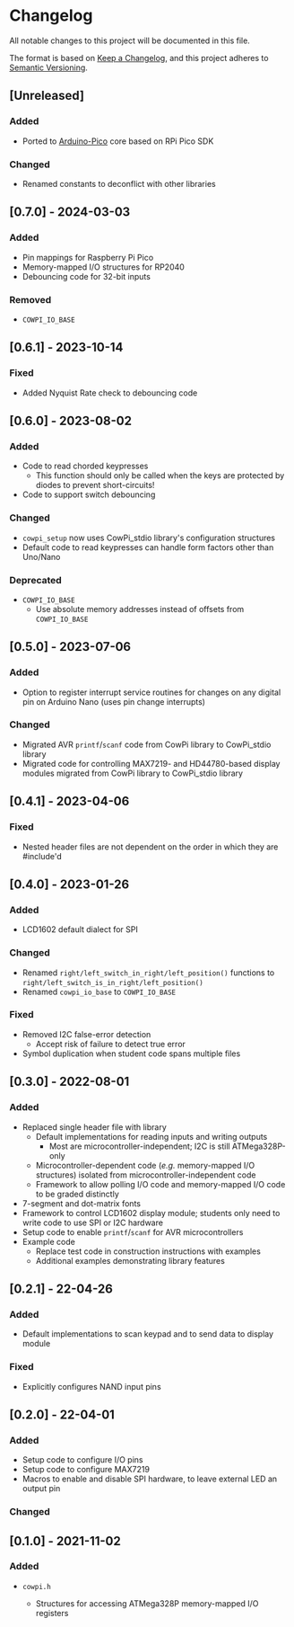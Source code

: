 # Changelog

All notable changes to this project will be documented in this file.

The format is based on [Keep a Changelog](https://keepachangelog.com/en/1.0.0/),
and this project adheres to
[Semantic Versioning](https://semver.org/spec/v2.0.0.html).

<!--
## [major.minor.patch] - yyyy-mm-dd
-->

<!--
- `Added` for new features.
- `Changed` for changes in existing functionality.
- `Deprecated` for soon-to-be removed features.
- `Removed` for now removed features.
- `Fixed` for any bug fixes.
- `Security` in case of vulnerabilities.
-->

<!--
## [TODO]
- Microcontroller-dependent code other than that for ATMega328P & RP2040
- Implementation that uses Raspberry Pi Pico SDK
- Implement `cowpi_register_pin_ISR()` for RP2040
- Wrap and document the [Ticker](https://os.mbed.com/docs/mbed-os/v6.16/apis/ticker.html) and [Timeout](https://os.mbed.com/docs/mbed-os/v6.16/apis/timeout.html) APIs
-->

## [Unreleased]

### Added

- Ported to [Arduino-Pico](https://arduino-pico.readthedocs.io/en/latest/index.html) core based on RPi Pico SDK

### Changed

- Renamed constants to deconflict with other libraries

## [0.7.0] - 2024-03-03

### Added

- Pin mappings for Raspberry Pi Pico
- Memory-mapped I/O structures for RP2040
- Debouncing code for 32-bit inputs

### Removed

- `COWPI_IO_BASE`

## [0.6.1] - 2023-10-14

### Fixed

- Added Nyquist Rate check to debouncing code

## [0.6.0] - 2023-08-02

### Added

- Code to read chorded keypresses
  - This function should only be called when the keys are protected by diodes to prevent short-circuits!
- Code to support switch debouncing

### Changed

- `cowpi_setup` now uses CowPi_stdio library's configuration structures
- Default code to read keypresses can handle form factors other than Uno/Nano

### Deprecated

- `COWPI_IO_BASE`
  - Use absolute memory addresses instead of offsets from `COWPI_IO_BASE`

## [0.5.0] - 2023-07-06

### Added

- Option to register interrupt service routines for changes on any digital pin on Arduino Nano (uses pin change interrupts)

### Changed

- Migrated AVR `printf`/`scanf` code from CowPi library to CowPi_stdio library
- Migrated code for controlling MAX7219- and HD44780-based display modules migrated from CowPi library to CowPi_stdio library

## [0.4.1] - 2023-04-06

### Fixed

- Nested header files are not dependent on the order in which they are #include'd

## [0.4.0] - 2023-01-26

### Added

- LCD1602 default dialect for SPI

### Changed

- Renamed `right/left_switch_in_right/left_position()` functions to `right/left_switch_is_in_right/left_position()`
- Renamed `cowpi_io_base` to `COWPI_IO_BASE`

### Fixed

- Removed I2C false-error detection
  - Accept risk of failure to detect true error
- Symbol duplication when student code spans multiple files

## [0.3.0] - 2022-08-01

### Added

- Replaced single header file with library
  - Default implementations for reading inputs and writing outputs
    - Most are microcontroller-independent; I2C is still ATMega328P-only
  - Microcontroller-dependent code (*e.g.* memory-mapped I/O structures)
    isolated from microcontroller-independent code
  - Framework to allow polling I/O code and memory-mapped I/O code to be graded
    distinctly
- 7-segment and dot-matrix fonts
- Framework to control LCD1602 display module; students only need to write code
  to use SPI or I2C hardware
- Setup code to enable `printf`/`scanf` for AVR microcontrollers
- Example code
  - Replace test code in construction instructions with examples
  - Additional examples demonstrating library features

## [0.2.1] - 22-04-26

### Added

- Default implementations to scan keypad and to send data to display module

### Fixed

- Explicitly configures NAND input pins

## [0.2.0] - 22-04-01

### Added

- Setup code to configure I/O pins
- Setup code to configure MAX7219
- Macros to enable and disable SPI hardware, to leave external LED an output pin

### Changed

## [0.1.0] - 2021-11-02

### Added

- `cowpi.h`

  - Structures for accessing ATMega328P memory-mapped I/O registers
